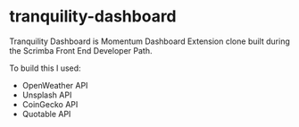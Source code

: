 # tranquility-dashboard
Tranquility Dashboard is Momentum Dashboard Extension clone built during the Scrimba Front End Developer Path.

To build this I used:

* OpenWeather API
* Unsplash API
* CoinGecko API
* Quotable API
